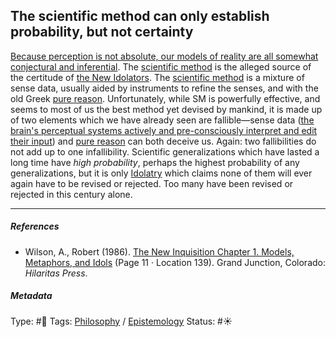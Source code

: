 ## The scientific method can only establish probability, but not certainty

[Because perception is not absolute, our models of reality are all somewhat conjectural and inferential](Because%20perception%20is%20not%20absolute,%20our%20models%20of%20reality%20are%20all%20somewhat%20conjectural%20and%20inferential.md). The [scientific method](Scientific%20method.md) is the alleged source of the certitude of [the New Idolators](). The [scientific method](Scientific%20method.md) is a mixture of sense data, usually aided by instruments to refine the senses, and with the old Greek [pure reason](Pure%20Reason.md). Unfortunately, while SM is powerfully effective, and seems to most of us the best method yet devised by mankind, it is made up of two elements which we have already seen are fallible—sense data ([the brain's perceptual systems actively and pre-consciously interpret and edit their input](The%20brain's%20perceptual%20systems%20actively%20and%20pre-consciously%20interpret%20and%20edit%20their%20input.md)) and [pure reason](Pure%20Reason.md) can both deceive us. Again: two fallibilities do not add up to one infallibility. Scientific generalizations which have lasted a long time have *high probability*, perhaps the highest probability of any generalizations, but it is only [Idolatry](Idolatry.md) which claims none of them will ever again have to be revised or rejected. Too many have been revised or rejected in this century alone.

---

##### References

* Wilson, A., Robert (1986). [The New Inquisition Chapter 1. Models, Metaphors, and Idols](The%20New%20Inquisition%20Chapter%201.%20Models,%20Metaphors,%20and%20Idols.md) (Page 11 · Location 139). Grand Junction, Colorado: *Hilaritas Press*.

##### Metadata

Type: #🔴 
Tags: [Philosophy](Philosophy.md) / [Epistemology](Epistemology.md) 
Status: #☀️ 
